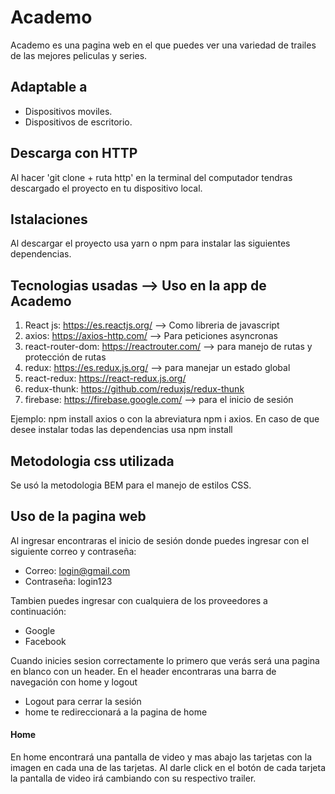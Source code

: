 # Academo 
Academo es una pagina web en el que puedes ver una variedad de trailes de las mejores peliculas y series. 


## Adaptable a
- Dispositivos moviles.
- Dispositivos de escritorio.

## Descarga con HTTP 
Al hacer 'git clone  +  ruta http' en la terminal del computador tendras descargado el proyecto en tu dispositivo local.

## Istalaciones  
Al descargar el proyecto usa yarn o npm para instalar las siguientes dependencias. 

## Tecnologias usadas    -->   Uso en la app de Academo 
1. React js: https://es.reactjs.org/   -->   Como libreria de javascript
2. axios: https://axios-http.com/   -->   Para peticiones asyncronas
3. react-router-dom: https://reactrouter.com/  -->  para manejo de rutas y protección de rutas 
4. redux: https://es.redux.js.org/   -->   para manejar un estado global
5. react-redux: https://react-redux.js.org/
6. redux-thunk: https://github.com/reduxjs/redux-thunk
7. firebase: https://firebase.google.com/   -->   para el inicio de sesión 

Ejemplo: npm install axios o con la abreviatura npm i axios. En caso de que desee instalar todas las dependencias usa npm install

## Metodologia css utilizada 
Se usó la metodologia BEM para el manejo de estilos CSS.

## Uso de la pagina web
Al ingresar encontraras el inicio de sesión donde puedes ingresar con el siguiente correo y contraseña:

- Correo: login@gmail.com
- Contraseña: login123


Tambien puedes ingresar con cualquiera de los proveedores a continuación:

- Google
- Facebook

Cuando inicies sesion correctamente lo primero que verás será una pagina en blanco con un header. En el header encontraras una barra de navegación con home y logout

- Logout para cerrar la sesión 
- home te redireccionará a la pagina de home


#### Home
En home encontrará una pantalla de video y mas abajo las tarjetas con la imagen en cada una de las tarjetas. Al darle click en el botón de cada tarjeta la pantalla de video irá cambiando con su respectivo trailer.
